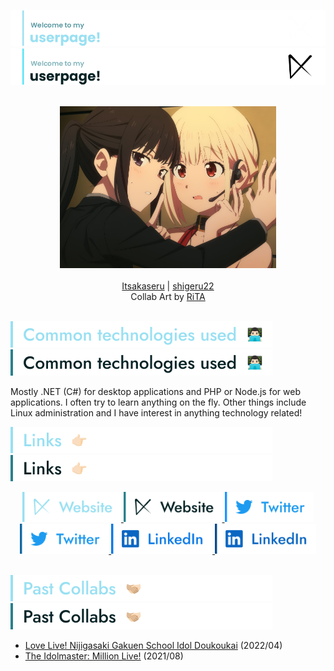 ![Welcome header image](./img/header-dark.png#gh-dark-mode-only)
![Welcome header image](./img/header-light.png#gh-light-mode-only)

<div align="middle">
	<br/>
	<a href="https://github.com/Itsakaseru"><img style="height: 27vw;" src="collab/2023/07/Itsakaseru.png"></a><a href="https://github.com/shigeru22"><img style="height: 27vw;" src="collab/2023/07/Shigeru.png"></a>
</div>
<br />
<div align="middle">
	<a href="https://github.com/Itsakaseru">Itsakaseru</a> |
	<a href="https://github.com/shigeru22">shigeru22</a>
</div>
<div align="middle">
	Collab Art by <a href="https://twitter.com/ah_hahauccu/status/1560743022131679232">RiTA</a>
</div>
<br />

![Common technologies header image](./img/tech-dark.png#gh-dark-mode-only)
![Common technologies header image](./img/tech-light.png#gh-light-mode-only)

Mostly .NET (C#) for desktop applications and PHP or Node.js for web applications. I often try to learn anything on the fly.
Other things include Linux administration and I have interest in anything technology related!

![Links header image](./img/links-dark.png#gh-dark-mode-only)
![Links header image](./img/links-light.png#gh-light-mode-only)

<div align="center">
	<a href="https://kyutorius.com/#gh-dark-mode-only">
		<img alt="Website URL" height="48" src="img/website-dark.png" />
	</a>
	<a href="https://kyutorius.com/#gh-light-mode-only">
		<img alt="Website URL" height="48" src="img/website-light.png" />
	</a>
	<a href="https://twitter.com/shigeru_22/#gh-dark-mode-only">
		<img alt="Twitter URL" height="48" src="img/twitter-dark.png" />
	</a>
	<a href="https://twitter.com/shigeru_22/#gh-light-mode-only">
		<img alt="Twitter URL" height="48" src="img/twitter-light.png" />
	</a>
	<a href="https://www.linkedin.com/in/jeremy-yonathan/#gh-dark-mode-only">
		<img alt="LinkedIn URL" height="48" src="img/linkedin-dark.png" />
	</a>
	<a href="https://www.linkedin.com/in/jeremy-yonathan/#gh-light-mode-only">
		<img alt="LinkedIn URL" height="48" src="img/linkedin-light.png" />
	</a>
</div>
<br />

![Past Collabs header image](./img/past-collabs-dark.png#gh-dark-mode-only)
![Past Collabs header image](./img/past-collabs-light.png#gh-light-mode-only)

- [Love Live! Nijigasaki Gakuen School Idol Doukoukai](https://github.com/shigeru22/shigeru22/tree/c5e9994118777f16946ea9891b0c2c78e68614d3) (2022/04)
- [The Idolmaster: Million Live!](https://github.com/shigeru22/shigeru22/tree/637eeec564fff0210698e6751e43a15948e3e247) (2021/08)
